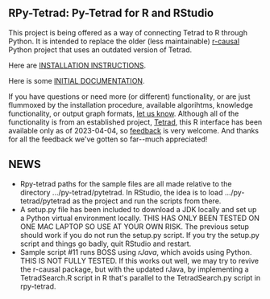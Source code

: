 ## RPy-Tetrad: Py-Tetrad for R and RStudio

This project is being offered as a way of connecting Tetrad to R through Python. It is intended to replace the older (less maintainable) [r-causal](https://github.com/bd2kccd/r-causal) Python project that uses an outdated version of Tetrad.

Here are [INSTALLATION INSTRUCTIONS](https://github.com/cmu-phil/py-tetrad/blob/main/pytetrad/R/INSTALLATION.md).

Here is some [INITIAL DOCUMENTATION](https://github.com/cmu-phil/py-tetrad/blob/main/pytetrad/R/DOCUMENTATION.md).

If you have questions or need more (or different) functionality, or are just flummoxed by the installation procedure, available algorihtms, knowledge functionality, or output graph formats, [let us know](https://github.com/cmu-phil/py-tetrad/issues). Although all of the functionality is from an established project, [Tetrad](https://github.com/cmu-phil/tetrad), this R interface has been available only as of 2023-04-04, so [feedback](https://github.com/cmu-phil/py-tetrad/issues) is very welcome. And thanks for all the feedback we've gotten so far--much appreciated!

## NEWS

* Rpy-tetrad paths for the sample files are all made relative to the directory .../py-tetrad/pytetrad. In RStudio, the idea is to load .../py-tetrad/pytetrad as the project and run the scripts from there.
* A setup.py file has been included to download a JDK locally and set up a Python virtual environment locally. THIS HAS ONLY BEEN TESTED ON ONE MAC LAPTOP SO USE AT YOUR OWN RISK. The previous setup should work if you do not run the setup.py script. If you try the setup.py script and things go badly, quit RStudio and restart.
* Sample script #11 runs BOSS using _rJava_, which avoids using Python. THIS IS NOT FULLY TESTED. If this works out well, we may try to revive the r-causal package, but with the updated rJava, by implementing a TetradSearch.R script in R that's parallel to the TetradSearch.py script in rpy-tetrad.
